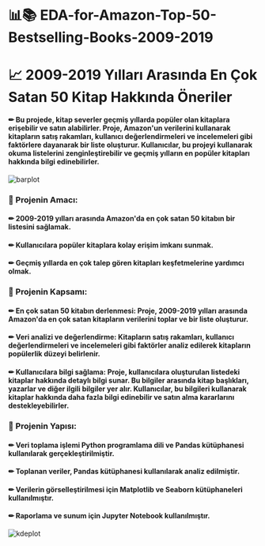 # 📊📚 EDA-for-Amazon-Top-50-Bestselling-Books-2009-2019

# 📈 2009-2019 Yılları Arasında En Çok Satan 50 Kitap Hakkında Öneriler

#### ✏ Bu projede, kitap severler geçmiş yıllarda popüler olan kitaplara erişebilir ve satın alabilirler. Proje, Amazon'un verilerini kullanarak kitapların satış rakamları, kullanıcı değerlendirmeleri ve incelemeleri gibi faktörlere dayanarak bir liste oluşturur. Kullanıcılar, bu projeyi kullanarak okuma listelerini zenginleştirebilir ve geçmiş yılların en popüler kitapları hakkında bilgi edinebilirler.

![barplot](https://github.com/selinolgun/EDA-for-Amazon-Top-50-Bestselling-Books-2009-2019/assets/126022358/fd10d563-1cca-4cbc-85af-91015de57661)

### 📌 Projenin Amacı:

#### ✏ 2009-2019 yılları arasında Amazon'da en çok satan 50 kitabın bir listesini sağlamak.
#### ✏ Kullanıcılara popüler kitaplara kolay erişim imkanı sunmak.
#### ✏ Geçmiş yıllarda en çok talep gören kitapları keşfetmelerine yardımcı olmak.

### 📌 Projenin Kapsamı:

#### ✏ En çok satan 50 kitabın derlenmesi: Proje, 2009-2019 yılları arasında Amazon'da en çok satan kitapların verilerini toplar ve bir liste oluşturur.

#### ✏ Veri analizi ve değerlendirme: Kitapların satış rakamları, kullanıcı değerlendirmeleri ve incelemeleri gibi faktörler analiz edilerek kitapların popülerlik düzeyi belirlenir.

#### ✏ Kullanıcılara bilgi sağlama: Proje, kullanıcılara oluşturulan listedeki kitaplar hakkında detaylı bilgi sunar. Bu bilgiler arasında kitap başlıkları, yazarlar ve diğer ilgili bilgiler yer alır. Kullanıcılar, bu bilgileri kullanarak kitaplar hakkında daha fazla bilgi edinebilir ve satın alma kararlarını destekleyebilirler.

### 📌 Projenin Yapısı:

#### ✏ Veri toplama işlemi Python programlama dili ve Pandas kütüphanesi kullanılarak gerçekleştirilmiştir.
#### ✏ Toplanan veriler, Pandas kütüphanesi kullanılarak analiz edilmiştir.
#### ✏ Verilerin görselleştirilmesi için Matplotlib ve Seaborn kütüphaneleri kullanılmıştır.
#### ✏ Raporlama ve sunum için Jupyter Notebook kullanılmıştır.





![kdeplot](https://github.com/selinolgun/EDA-for-Amazon-Top-50-Bestselling-Books-2009-2019/assets/126022358/a8b44b6f-b451-4287-9c3a-bf246d8927f1)
